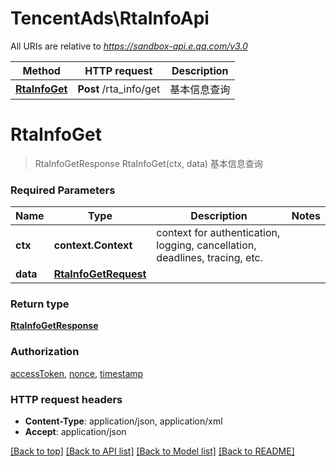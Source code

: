 # TencentAds\RtaInfoApi

All URIs are relative to *https://sandbox-api.e.qq.com/v3.0*

Method | HTTP request | Description
------------- | ------------- | -------------
[**RtaInfoGet**](RtaInfoApi.md#RtaInfoGet) | **Post** /rta_info/get | 基本信息查询


# **RtaInfoGet**
> RtaInfoGetResponse RtaInfoGet(ctx, data)
基本信息查询

### Required Parameters

Name | Type | Description  | Notes
------------- | ------------- | ------------- | -------------
 **ctx** | **context.Context** | context for authentication, logging, cancellation, deadlines, tracing, etc.
  **data** | [**RtaInfoGetRequest**](RtaInfoGetRequest.md)|  | 

### Return type

[**RtaInfoGetResponse**](RtaInfoGetResponse.md)

### Authorization

[accessToken](../README.md#accessToken), [nonce](../README.md#nonce), [timestamp](../README.md#timestamp)

### HTTP request headers

 - **Content-Type**: application/json, application/xml
 - **Accept**: application/json

[[Back to top]](#) [[Back to API list]](../README.md#documentation-for-api-endpoints) [[Back to Model list]](../README.md#documentation-for-models) [[Back to README]](../README.md)

